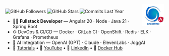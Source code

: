 <img src="./ui/ganatan-about-github.png" align="right" width="70" height="70" alt="logo ganatan">

![GitHub Followers](https://img.shields.io/badge/Followers-444-blue?style=flat-square&logo=github)
![GitHub Stars](https://img.shields.io/badge/★%20Stars-1.5k-blue?style=flat-square&logo=github)
![Commits Last Year](https://img.shields.io/badge/Commits-1850-blue?style=flat-square&logo=git)

- 🧑‍💻 **Fullstack Developer** — Angular 20 · Node · Java 21 · Spring Boot  
- ⚙️ DevOps & CI/CD — Docker · GitLab CI · OpenShift · Redis · ELK · Grafana · Prometheus
- 🤖 AI Integration — OpenAI (GPT) · Claude · ElevenLabs · JoggAI  
- 📘 [Tutorials](https://www.ganatan.com/en/tutorials) • 🎥 [YouTube](https://www.youtube.com/@ganatan) • 💼 [LinkedIn](https://www.linkedin.com/in/dannyganatan) • 🐳 [Docker Hub](https://hub.docker.com/u/ganatan)

